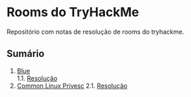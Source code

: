 # Rooms do TryHackMe

Repositório com notas de resolução de rooms do tryhackme.

## Sumário
1. [Blue](https://tryhackme.com/room/blue)  
    1.1. [Resolução](rooms/blue/blue.md)
2. [Common Linux Privesc](https://tryhackme.com/room/commonlinuxprivesc)
    2.1. [Resolução](rooms/commonlinuxprivesc/commonlinuxprivesc.md)